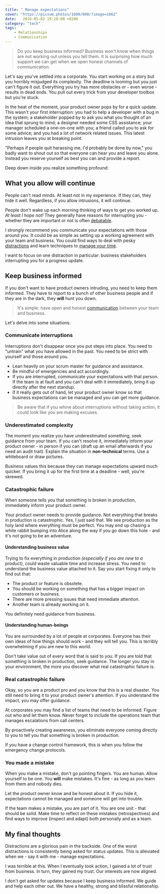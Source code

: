 ```yaml
---
title: " Manage expectations"
cover: "https://picsum.photos/1600/800/?image=1062"
date:   2016-05-02 19:20:00 +0200
category: "tech"
tags:
    - Relationships
    - Communication
---
```


> Do you keep business informed? Business won't know when things are not working
> out unless you tell them. It is surprising how much support we can get
> when we open honest channels of communication.

Let's say you've settled into a corporate. You start working on a story but you horribly misjudged
its complexity. The deadline is looming but you just can't figure it out.
Everything you try has more obstacles or - even worse - results in dead ends.
You pull out every trick from your developer toolbox but you're stuck.

In the heat of the moment, your product owner pops by for a quick update. This wasn't
your first interruption: you had to help a developer with a bug in the
system; a stakeholder popped by to ask you what you thought
of an idea that sprung to mind; a designer needed some CSS assistance; your
manager scheduled a one-on-one with you; a friend called you to ask for some
advice; and you had a lot of network related issues.
This latest intrusion leaves you at breaking point.

"Perhaps if people quit harassing me, I'd probably be done by now," you
badly want to shout out so that everyone can hear you and leave you alone.
Instead you reserve yourself as best you can and provide a report.

Deep down inside you realize something profound:

## What you allow will continue

People can't read minds. At least not in my experience. If they can, they hide
it well. Regardless, if you allow intrusions, it will continue.

People don't wake up each morning thinking of ways to get you worked up.
_At least I hope not!_ They generally have reasons for interrupting you -
whether they are important or not is often <a href="#understanding-human-beings">debatable</a>.

I strongly recommend you communicate your expectations with those around you.
It could be as simple as setting up a working agreement with your team and
business. You could find ways to deal with pesky
[distractions](http://www.computus.org/journal/7-tips-for-programming-in-the-zone/)
and learn techniques to [manage your time](http://alistapart.com/article/pickle).

I want to focus on one distraction in particular: business stakeholders
interrupting you for a progress update.

## Keep business informed

If you don't want to have product owners intruding, you need to keep them
informed. They have to report to a bunch of other business people and if they
are in the dark, they **will** hunt you down.

> It's simple: have open and honest [communication](http://study.com/academy/lesson/open-communication-in-the-workplace-definition-skills-benefits.html)
> between your team and business.

Let's delve into some situations:

### Communicate interruptions

Interruptions don't disappear once you put steps into place. You need to "untrain"
what you have allowed in the past. You need to be strict with yourself and those
around you.

-   Lean heavily on your scrum master for guidance and assistance.
-   Be mindful of emergencies and act accordingly.
-   If you are interrupted, communicate your expectations with that person.
    If the team is at fault and you can't deal with it immediately,
    bring it up directly after the next standup.
-   If it really gets out of hand, let your product owner know so that business
    expectations can be managed and you can get more guidance.

> Be aware that if you whine about interruptions without taking action, it could
> look like you are making excuses.

### Underestimated complexity

The moment you realize you have underestimated something, seek guidance from
your team. If you can't resolve it, immediately inform your product owner - in
person if you can (draft up an email afterwards if you need an audit trail).
Explain the situation in **non-technical** terms. Use a whiteboard or
draw pictures.

Business values this because they can manage expectations upward much quicker.
If you bring it up for the first time at a deadline - well, you're skrewed.

### Catastrophic failure

When someone tells you that something is broken in production, immediately
inform your product owner.

Your product owner needs to provide guidance. Not everything that breaks in production is
catastrophic. Yes, I just said that. We see production as the
holy land where everything must be perfect. You may end up chasing a white rabbit
bumping into Alice along the way if you go down this hole - and it's not going to
be an adventure.

#### Understanding business value

Trying to fix everything in production _(especially if you are new to a product)_,
could waste valuable time and increase stress. You need to understand the business value
attached to it. Say you start fixing it only to find out that:

-   The product or feature is obsolete.
-   You should be working on something that has a bigger impact on customers or business.
-   There are more pressing issues that need immediate attention.
-   Another team is already working on it.

You definitely need guidance from business.

#### Understanding human-beings

You are surrounded by a lot of people at corporates. Everyone has their own ideas
of how things should work - and they will tell you. This is terribly
overwhelming if you are new to this world.

Don't take value out of every word that is said to you. If you are told that
something is broken in production, seek guidance. The longer you stay in your
environment, the more you discover what real catastrophic failure is.

### Real catastrophic failure

Okay, so you are a product pro and you know that this is a real disaster. You
still need to bring it to your product owner's attention. If you understand
the impact, you may offer guidance.

At corporates you may find a list of teams that need to be informed. Figure out
who and let them know. Never forget to include the operations team that manages
escalations from call centers.

By proactively creating awareness, you eliminate everyone coming directly to you
to tell you that something is broken in production.

If you have a change control framework, this is when you follow the emergency
change protocols.

### You made a mistake

When you make a mistake, don't go pointing fingers. You are human. Allow yourself
to be one. You **will** make mistakes. It's fine - as long as you learn from them
and nobody dies.

Let the product owner know and be honest about it. If you hide it, expectations
cannot be managed and someone will get into trouble.

If the team makes a mistake, you are part of it. You are one unit -
that should be solid. Make time to reflect on these mistakes (retrospectives)
and find ways to improve (inspect and adapt) both personally and as a team.

## My final thoughts

Distractions are a glorious pain in the backside. One of the worst distractions
is consistently being asked for status updates. This is alleviated when we -
say it with me - manage expectations.

I was terrible at this. When I eventually took action, I gained
a lot of trust from business. In turn, they gained my trust. Our interests
are now aligned.

I don't get asked for updates because I keep business informed.
We guide and help each other out. We have a healthy, strong and blissful
relationship.
